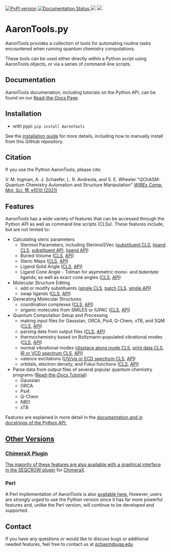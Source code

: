 <a href="https://badge.fury.io/py/AaronTools"><img src="https://badge.fury.io/py/AaronTools.svg" alt="PyPI version"></a>
<a href='https://aarontools.readthedocs.io/en/latest/?badge=latest'>
    <img src='https://readthedocs.org/projects/aarontools/badge/?version=latest' alt='Documentation Status' />
</a>
<a href="https://pypi.org/project/AaronTools/1.0b19/"><img src="https://img.shields.io/pypi/dm/aarontools.svg"></a>
<a href="https://doi.org/10.1002/wcms.1510"><img src="https://img.shields.io/badge/DOI-10.1002/wcms.1510-blue"></a>

# AaronTools.py
AaronTools provides a collection of tools for automating routine tasks encountered when running quantum chemistry computations.

These tools can be used either directly within a Python script using AaronTools objects, or via a series of command-line scripts. 

## Documentation
AaronTools documenation, including tutorials on the Python API, can be found on our <a href="https://aarontools.readthedocs.io/en/latest/">Read-the-Docs Page</a>.

## Installation
* with pypi: <code>pip install AaronTools</code>

See the <a href="https://aarontools.readthedocs.io/en/latest/tutorials/install.html">installation guide</a> for more details, including how to manually install from this GitHub repository.

## Citation
If you use the Python AaronTools, please cite:

V. M. Ingman, A. J. Schaefer, L. R. Andreola, and S. E. Wheeler "QChASM: Quantum Chemistry Automation and Structure Manipulation" <a href="http://dx.doi.org/10.1002/wcms.1510" target="_blank"><i>WIREs Comp. Mol. Sci.</i> <b>11</b>, e1510 (2021)</a>

## Features
AaronTools has a wide variety of features that can be accessed through the Python API as well as command line scripts (CLSs). These features include, but are not limited to:

* Calculating steric parameters
  * Sterimol Parameters, including Sterimol2Vec (<a href="https://aarontools.readthedocs.io/en/latest/cls/substituentSterimol.html">substituent CLS</a>, <a href="https://aarontools.readthedocs.io/en/latest/cls/ligandSterimol.html">ligand CLS</a>, <a href="https://github.com/QChASM/AaronTools.py/blob/ff461166927faff684d6d16e4deb1e4a45375eae/substituent.py#L504">substituent API</a>, <a href="https://github.com/QChASM/AaronTools.py/blob/ff461166927faff684d6d16e4deb1e4a45375eae/component.py#L219">ligand API</a>)
  * Buried Volume (<a href="https://aarontools.readthedocs.io/en/latest/cls/percentVolumeBuried.html">CLS</a>, <a href="https://github.com/QChASM/AaronTools.py/blob/ff461166927faff684d6d16e4deb1e4a45375eae/geometry.py#L2408">API</a>)
  * Steric Maps (<a href="https://aarontools.readthedocs.io/en/latest/cls/stericMap.html">CLS</a>, <a href="https://github.com/QChASM/AaronTools.py/blob/ff461166927faff684d6d16e4deb1e4a45375eae/geometry.py#L2739">API</a>)
  * Ligand Solid Angle (<a href="https://aarontools.readthedocs.io/en/latest/cls/solidAngle.html">CLS</a>, <a href="https://github.com/QChASM/AaronTools.py/blob/ff461166927faff684d6d16e4deb1e4a45375eae/component.py#L901">API</a>)
  * Ligand Cone Angle - Tolman for asymmetric mono- and bidentate ligands, as well as exact cone angles (<a href="https://aarontools.readthedocs.io/en/latest/cls/coneAngle.html">CLS</a>, <a href="https://github.com/QChASM/AaronTools.py/blob/ff461166927faff684d6d16e4deb1e4a45375eae/component.py#L456">API</a>)
* Molecular Structure Editing
  * add or modify substituents (<a href="https://aarontools.readthedocs.io/en/latest/cls/substitute.html">single CLS</a>, <a href="https://aarontools.readthedocs.io/en/latest/cls/multiSubstitute.html">batch CLS</a>, <a href="https://github.com/QChASM/AaronTools.py/blob/ff461166927faff684d6d16e4deb1e4a45375eae/geometry.py#L3979">single API</a>)
  * swap ligands (<a href="https://aarontools.readthedocs.io/en/latest/cls/mapLigand.html">CLS</a>, <a href="https://github.com/QChASM/AaronTools.py/blob/ff461166927faff684d6d16e4deb1e4a45375eae/geometry.py#L4907">API</a>)
* Generating Molecular Structures
  * coordination complexes (<a href="https://aarontools.readthedocs.io/en/latest/cls/getCoordinationComplexes.html">CLS</a>, <a href="https://github.com/QChASM/AaronTools.py/blob/ff461166927faff684d6d16e4deb1e4a45375eae/geometry.py#L271">API</a>)
  * organic molecules from SMILES or IUPAC (<a href="https://aarontools.readthedocs.io/en/latest/cls/fetchMolecule.html">CLS</a>, <a href="https://github.com/QChASM/AaronTools.py/blob/ff461166927faff684d6d16e4deb1e4a45375eae/geometry.py#L154">API</a>)
* Quantum Computation Setup and Processing
  * making input files for Gaussian, ORCA, Psi4, Q-Chem, xTB, and SQM (<a href="https://aarontools.readthedocs.io/en/latest/cls/makeInput.html">CLS</a>, <a href="https://github.com/QChASM/AaronTools.py/blob/ff461166927faff684d6d16e4deb1e4a45375eae/fileIO.py#L190">API</a>)
  * parsing data from output files (<a href="https://aarontools.readthedocs.io/en/latest/cls/printInfo.html">CLS</a>, <a href="https://github.com/QChASM/AaronTools.py/blob/ff461166927faff684d6d16e4deb1e4a45375eae/fileIO.py#L1077">API</a>)
  * thermochemistry based on Boltzmann-populated vibrational modes (<a href="https://aarontools.readthedocs.io/en/latest/cls/grabThermo.html">CLS</a>, <a href="https://github.com/QChASM/AaronTools.py/blob/ff461166927faff684d6d16e4deb1e4a45375eae/comp_output.py#L36">API</a>)
  * normal vibrational modes (<a href="https://aarontools.readthedocs.io/en/latest/cls/follow.html">displace along mode CLS</a>, <a href="https://aarontools.readthedocs.io/en/latest/cls/printFreq.html">print data CLS</a>, <a href="https://aarontools.readthedocs.io/en/latest/cls/plotIR.html">IR or VCD spectrum CLS</a>, <a href="https://github.com/QChASM/AaronTools.py/blob/ff461166927faff684d6d16e4deb1e4a45375eae/spectra.py#L691">API</a>)
  * valence excitations (<a href="https://aarontools.readthedocs.io/en/latest/cls/plotUVVis.html">UV/vis or ECD spectrum CLS</a>, <a href="https://github.com/QChASM/AaronTools.py/blob/ff461166927faff684d6d16e4deb1e4a45375eae/spectra.py#L1327">API</a>)
  * orbitals, electron density, and Fukui functions (<a href="https://aarontools.readthedocs.io/en/latest/cls/printCube.html">CLS</a>, <a href="https://github.com/QChASM/AaronTools.py/blob/e5f218341e47c74e41df3340ab6a31d3cadcaf6a/orbitals.py#L14">API</a>)
* Parse data from output files of several popular quantum chemistry programs (<a href="https://aarontools.readthedocs.io/en/latest/tutorials/coding_with_filereaders.html">Read-the-Docs Tutorial</a>)
  * Gaussian
  * ORCA
  * Psi4
  * Q-Chem
  * NBO
  * xTB

Features are explained in more detail in the <a href="https://aarontools.readthedocs.io/en/latest/">documentation and in docstrings of the Python API. 


## Other Versions

### ChimeraX Plugin
The majority of these features are also available with a graphical interface in the <a href="https://cxtoolshed.rbvi.ucsf.edu/apps/seqcrow">SEQCROW plugin</a> for <a href="https://www.cgl.ucsf.edu/chimerax/">ChimeraX</a>.

### Perl
A Perl implementation of AaronTools is also <a href="https://github.com/QChASM/AaronTools">available here.</a>
However, users are <em>strongly urged</em> to use the Python version since it has far more powerful features and, unlike the Perl version, will continue to be developed and supported.


## Contact
If you have any questions or would like to discuss bugs or additional needed features, feel free to contact us at qchasm@uga.edu
